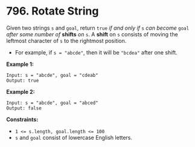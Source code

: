 # 796. Rotate String
Given two strings `s` and `goal`, return `true` *if and only if* `s` *can become* `goal` *after some number of* **shifts** *on* `s`. A **shift** on `s` consists of moving the leftmost character of `s` to the rightmost position.  
- For example, if `s = "abcde"`, then it will be `"bcdea"` after one shift.


**Example 1:**
```
Input: s = "abcde", goal = "cdeab"
Output: true
```

**Example 2:**
```
Input: s = "abcde", goal = "abced"
Output: false
```

**Constraints:**
- `1 <= s.length, goal.length <= 100`
- `s` and `goal` consist of lowercase English letters.
